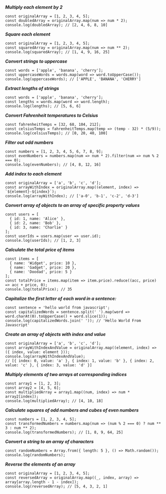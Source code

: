 ***Multiply each element by 2***
```
const originalArray = [1, 2, 3, 4, 5];
const doubledArray = originalArray.map(num => num * 2);
console.log(doubledArray); // [2, 4, 6, 8, 10]

```
***Square each element***
```
const originalArray = [1, 2, 3, 4, 5];
const squaredArray = originalArray.map(num => num ** 2);
console.log(squaredArray); // [1, 4, 9, 16, 25]
```
***Convert strings to uppercase***

```
const words = ['apple', 'banana', 'cherry'];
const uppercaseWords = words.map(word => word.toUpperCase());
console.log(uppercaseWords); // ['APPLE', 'BANANA', 'CHERRY']

```

***Extract lengths of strings***
```
const words = ['apple', 'banana', 'cherry'];
const lengths = words.map(word => word.length);
console.log(lengths); // [5, 6, 6]

```

***Convert Fahrenheit temperatures to Celsius***
```
const fahrenheitTemps = [32, 68, 104, 212];
const celsiusTemps = fahrenheitTemps.map(temp => (temp - 32) * (5/9));
console.log(celsiusTemps); // [0, 20, 40, 100]

```

***Filter out odd numbers***
```
const numbers = [1, 2, 3, 4, 5, 6, 7, 8, 9];
const evenNumbers = numbers.map(num => num * 2).filter(num => num % 2 === 0);
console.log(evenNumbers); // [4, 8, 12, 16]

```

***Add index to each element***
```
const originalArray = ['a', 'b', 'c', 'd'];
const arrayWithIndex = originalArray.map((element, index) => `${element}-${index}`);
console.log(arrayWithIndex); // ['a-0', 'b-1', 'c-2', 'd-3']

```
***Convert array of objects to an array of specific property values***
```
const users = [
  { id: 1, name: 'Alice' },
  { id: 2, name: 'Bob' },
  { id: 3, name: 'Charlie' }
];
const userIds = users.map(user => user.id);
console.log(userIds); // [1, 2, 3]

```

***Calculate the total price of items***
```
const items = [
  { name: 'Widget', price: 10 },
  { name: 'Gadget', price: 20 },
  { name: 'Doodad', price: 5 }
];
const totalPrice = items.map(item => item.price).reduce((acc, price) => acc + price, 0);
console.log(totalPrice); // 35

```

***Capitalize the first letter of each word in a sentence:***
```
const sentence = 'hello world from javascript';
const capitalizedWords = sentence.split(' ').map(word => word.charAt(0).toUpperCase() + word.slice(1));
console.log(capitalizedWords.join(' ')); // 'Hello World From Javascript'

```

***Create an array of objects with index and value***
```
const originalArray = ['a', 'b', 'c', 'd'];
const arrayWithIndexAndValue = originalArray.map((element, index) => ({ index, value: element }));
console.log(arrayWithIndexAndValue);
// [{ index: 0, value: 'a' }, { index: 1, value: 'b' }, { index: 2, value: 'c' }, { index: 3, value: 'd' }]

```

***Multiply elements of two arrays at corresponding indices***
```
const array1 = [1, 2, 3];
const array2 = [4, 5, 6];
const multipliedArray = array1.map((num, index) => num * array2[index]);
console.log(multipliedArray); // [4, 10, 18]

```

***Calculate squares of odd numbers and cubes of even numbers***
```
const numbers = [1, 2, 3, 4, 5];
const transformedNumbers = numbers.map(num => (num % 2 === 0) ? num ** 3 : num ** 2);
console.log(transformedNumbers); // [1, 8, 9, 64, 25]

```

***Convert a string to an array of characters***
```
const randomNumbers = Array.from({ length: 5 }, () => Math.random());
console.log(randomNumbers);

```

***Reverse the elements of an array***
```
const originalArray = [1, 2, 3, 4, 5];
const reversedArray = originalArray.map((_, index, array) => array[array.length - 1 - index]);
console.log(reversedArray); // [5, 4, 3, 2, 1]

```



